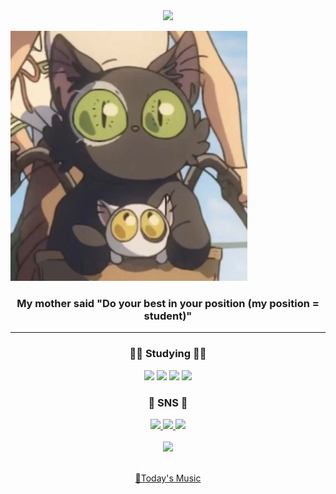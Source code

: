 <div align=center>
  <img src="https://capsule-render.vercel.app/api?type=waving&color=5C6BC0&height=150&text=m6z1's%20Github">
</div>
<div>
	<p aligh=center><img src=sadai.jfif height=400>
</div>
<div align=center>
<h3>My mother said "Do your best in your position (my position = student)"
</div>

<hr>

<div align=center>
	<h3>🏃‍♀️ Studying 🏃‍♀️ 
</div>
<div align=center>
	<img src="https://img.shields.io/badge/Linux-FCC624?style=flat&logo=Linux&logoColor=white" />
	<img src="https://img.shields.io/badge/Kotlin-7F52FF?style=flat&logo=Kotlin&logoColor=white" />
	<img src="https://img.shields.io/badge/Figma-F24E1E?style=flat&logo=Figma&logoColor=white" />
	<img src="https://img.shields.io/badge/Android-3DDC84F?style=flat&logo=Android&logoColor=white" />
</div>

<div align=center>
	<h3>🥨 SNS 🥨
</div>
<div align=center>
	<a href="https://velog.io/@m6z1">
		<img src="https://img.shields.io/badge/Blog-F08705?style=flat&logo=Velog&logoColor=white" />
	</a>
	<a href="mailto:sonmyungj1zz@gmail.com">
		<img src="https://img.shields.io/badge/Mail-43B02A?style=flat&logo=Gmail&logoColor=white" />
	</a>	
	<a href="https://instagram.com/m6z1s?igshid=YmMyMTA2M2Y=">
		<img src="https://img.shields.io/badge/Instagram-E4405F?style=flat&logo=Instagram&logoColor=white" />
	</a>
</div>
<br>

<div align=center>
	<img src="https://github-readme-stats.vercel.app/api?username=m6z1&show_icons=true&text_color=5C6BC0&title_color=5C6BC0&icon_color=1">
<br>
<br>

[🎵Today's Music](http://www.youtube.com/watch?v=mBXBOLG06Wc)

